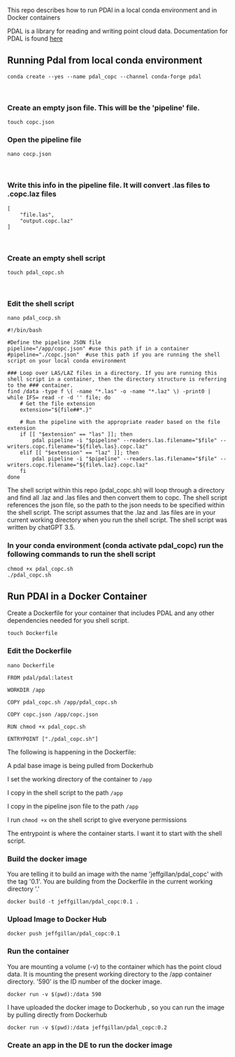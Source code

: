 This repo describes how to run PDAl in a local conda environment and in Docker containers

PDAL is a library for reading and writing point cloud data. Documentation for PDAL is found [here](https://pdal.io/en/2.5.2)


## Running Pdal from local conda environment

`conda create --yes --name pdal_copc --channel conda-forge pdal`

</br>

### Create an empty json file. This will be the 'pipeline' file.

`touch copc.json`
</br>

### Open the pipeline file

`nano cocp.json`

</br>

### Write this info in the pipeline file. It will convert .las files to .copc.laz files
```
[
    "file.las",
    "output.copc.laz"
]
```
</br>

### Create an empty shell script

`touch pdal_copc.sh`

</br>

### Edit the shell script
`nano pdal_cocp.sh`

```
#!/bin/bash

#Define the pipeline JSON file
pipeline="/app/copc.json" #use this path if in a container
#pipeline="./copc.json"  #use this path if you are running the shell script on your local conda environment

### Loop over LAS/LAZ files in a directory. If you are running this shell script in a container, then the directory structure is referring to the ### container. 
find /data -type f \( -name "*.las" -o -name "*.laz" \) -print0 | while IFS= read -r -d '' file; do
    # Get the file extension
    extension="${file##*.}"

    # Run the pipeline with the appropriate reader based on the file extension
    if [[ "$extension" == "las" ]]; then
        pdal pipeline -i "$pipeline" --readers.las.filename="$file" --writers.copc.filename="${file%.las}.copc.laz"
    elif [[ "$extension" == "laz" ]]; then
        pdal pipeline -i "$pipeline" --readers.las.filename="$file" --writers.copc.filename="${file%.laz}.copc.laz"
    fi
done
```


The shell script within this repo (pdal_copc.sh) will loop through a directory and find all .laz and .las files and then convert them to copc. The shell script references the json file, so the path to the json needs to be specified within the shell script. The script assumes that the .laz and .las files are in your current working directory when you run the shell script. The shell script was written by chatGPT 3.5. 

### In your conda environment (conda activate pdal_copc) run the following commands to run the shell script
```
chmod +x pdal_copc.sh
./pdal_copc.sh
```

## Run PDAl in a Docker Container

Create a Dockerfile for your container that includes PDAL and any other dependencies needed for you shell script. 

`touch Dockerfile`

### Edit the Dockerfile

`nano Dockerfile`

```
FROM pdal/pdal:latest

WORKDIR /app

COPY pdal_copc.sh /app/pdal_copc.sh

COPY copc.json /app/copc.json

RUN chmod +x pdal_copc.sh

ENTRYPOINT ["./pdal_copc.sh"]
```
The following is happening in the Dockerfile:

A pdal base image is being pulled from Dockerhub

I set the working directory of the container to `/app`

I copy in the shell script to the path `/app`

I copy in the pipeline json file to the path `/app`

I run `chmod +x` on the shell script to give everyone permissions

The entrypoint is where the container starts. I want it to start with the shell script.

### Build the docker image
You are telling it to build an image with the name 'jeffgillan/pdal_copc' with the tag '0.1'. You are building from the Dockerfile in the current working directory '.'

`docker build -t jeffgillan/pdal_copc:0.1 .`

### Upload Image to Docker Hub
```
docker push jeffgillan/pdal_copc:0.1
```

### Run the container 
You are mounting a volume (-v) to the container which has the point cloud data. It is mounting the present working directory to the /app container directory. '590' is the ID number of the docker image. 

`docker run -v $(pwd):/data 590`

I have uploaded the docker image to Dockerhub , so you can run the image by pulling directly from Dockerhub

`docker run -v $(pwd):/data jeffgillan/pdal_copc:0.2`




### Create an app in the DE to run the docker image
